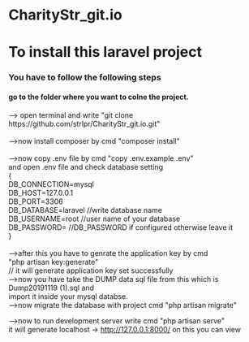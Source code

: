 # CharityStr_git.io
<h1>To install this laravel project</h1>
<h3>You have to follow the following steps</h3>
<h4> go to the folder where you want to colne the project.</h4>
--> open terminal and write "git clone https://github.com/strlpr/CharityStr_git.io.git"<br>
<br>
-->now install composer by cmd "composer install"<br>
<br>
-->now copy .env file by cmd "copy .env.example .env"<br>
and open .env file and check database setting<br>
{<br>
    DB_CONNECTION=mysql<br>
    DB_HOST=127.0.0.1<br>
    DB_PORT=3306<br>
    DB_DATABASE=laravel //write database name<br>
    DB_USERNAME=root //user name of your database<br>
    DB_PASSWORD=   //DB_PASSWORD if configured otherwise leave it<br>
}<br>
<br>
-->after this you have to genrate the application key by cmd <br>
"php artisan key:generate"<br>
// it will generate application key set successfully<br>
-->now you have take the DUMP data sql file from this which is Dump20191119 (1).sql and <br> import it inside your mysql databse.
<br>
-->now migrate the database with project cmd "php artisan migrate"

-->now to run development server write cmd "php artisan serve"<br>
it will generate localhost -> http://127.0.0.1:8000/ on this you can view<br><br>

